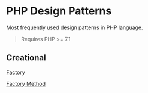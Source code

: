 PHP Design Patterns
========================

Most frequently used design patterns in PHP language. 
> Requires PHP >= 7.1

## Creational
[Factory](creational/Factory/README.md)

[Factory Method](creational/FactoryMethod/README.md)


